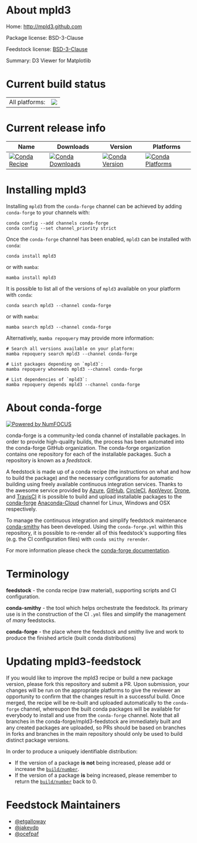 About mpld3
===========

Home: http://mpld3.github.com

Package license: BSD-3-Clause

Feedstock license: [BSD-3-Clause](https://github.com/conda-forge/mpld3-feedstock/blob/main/LICENSE.txt)

Summary: D3 Viewer for Matplotlib

Current build status
====================


<table><tr><td>All platforms:</td>
    <td>
      <a href="https://dev.azure.com/conda-forge/feedstock-builds/_build/latest?definitionId=4008&branchName=main">
        <img src="https://dev.azure.com/conda-forge/feedstock-builds/_apis/build/status/mpld3-feedstock?branchName=main">
      </a>
    </td>
  </tr>
</table>

Current release info
====================

| Name | Downloads | Version | Platforms |
| --- | --- | --- | --- |
| [![Conda Recipe](https://img.shields.io/badge/recipe-mpld3-green.svg)](https://anaconda.org/conda-forge/mpld3) | [![Conda Downloads](https://img.shields.io/conda/dn/conda-forge/mpld3.svg)](https://anaconda.org/conda-forge/mpld3) | [![Conda Version](https://img.shields.io/conda/vn/conda-forge/mpld3.svg)](https://anaconda.org/conda-forge/mpld3) | [![Conda Platforms](https://img.shields.io/conda/pn/conda-forge/mpld3.svg)](https://anaconda.org/conda-forge/mpld3) |

Installing mpld3
================

Installing `mpld3` from the `conda-forge` channel can be achieved by adding `conda-forge` to your channels with:

```
conda config --add channels conda-forge
conda config --set channel_priority strict
```

Once the `conda-forge` channel has been enabled, `mpld3` can be installed with `conda`:

```
conda install mpld3
```

or with `mamba`:

```
mamba install mpld3
```

It is possible to list all of the versions of `mpld3` available on your platform with `conda`:

```
conda search mpld3 --channel conda-forge
```

or with `mamba`:

```
mamba search mpld3 --channel conda-forge
```

Alternatively, `mamba repoquery` may provide more information:

```
# Search all versions available on your platform:
mamba repoquery search mpld3 --channel conda-forge

# List packages depending on `mpld3`:
mamba repoquery whoneeds mpld3 --channel conda-forge

# List dependencies of `mpld3`:
mamba repoquery depends mpld3 --channel conda-forge
```


About conda-forge
=================

[![Powered by
NumFOCUS](https://img.shields.io/badge/powered%20by-NumFOCUS-orange.svg?style=flat&colorA=E1523D&colorB=007D8A)](https://numfocus.org)

conda-forge is a community-led conda channel of installable packages.
In order to provide high-quality builds, the process has been automated into the
conda-forge GitHub organization. The conda-forge organization contains one repository
for each of the installable packages. Such a repository is known as a *feedstock*.

A feedstock is made up of a conda recipe (the instructions on what and how to build
the package) and the necessary configurations for automatic building using freely
available continuous integration services. Thanks to the awesome service provided by
[Azure](https://azure.microsoft.com/en-us/services/devops/), [GitHub](https://github.com/),
[CircleCI](https://circleci.com/), [AppVeyor](https://www.appveyor.com/),
[Drone](https://cloud.drone.io/welcome), and [TravisCI](https://travis-ci.com/)
it is possible to build and upload installable packages to the
[conda-forge](https://anaconda.org/conda-forge) [Anaconda-Cloud](https://anaconda.org/)
channel for Linux, Windows and OSX respectively.

To manage the continuous integration and simplify feedstock maintenance
[conda-smithy](https://github.com/conda-forge/conda-smithy) has been developed.
Using the ``conda-forge.yml`` within this repository, it is possible to re-render all of
this feedstock's supporting files (e.g. the CI configuration files) with ``conda smithy rerender``.

For more information please check the [conda-forge documentation](https://conda-forge.org/docs/).

Terminology
===========

**feedstock** - the conda recipe (raw material), supporting scripts and CI configuration.

**conda-smithy** - the tool which helps orchestrate the feedstock.
                   Its primary use is in the construction of the CI ``.yml`` files
                   and simplify the management of *many* feedstocks.

**conda-forge** - the place where the feedstock and smithy live and work to
                  produce the finished article (built conda distributions)


Updating mpld3-feedstock
========================

If you would like to improve the mpld3 recipe or build a new
package version, please fork this repository and submit a PR. Upon submission,
your changes will be run on the appropriate platforms to give the reviewer an
opportunity to confirm that the changes result in a successful build. Once
merged, the recipe will be re-built and uploaded automatically to the
`conda-forge` channel, whereupon the built conda packages will be available for
everybody to install and use from the `conda-forge` channel.
Note that all branches in the conda-forge/mpld3-feedstock are
immediately built and any created packages are uploaded, so PRs should be based
on branches in forks and branches in the main repository should only be used to
build distinct package versions.

In order to produce a uniquely identifiable distribution:
 * If the version of a package **is not** being increased, please add or increase
   the [``build/number``](https://docs.conda.io/projects/conda-build/en/latest/resources/define-metadata.html#build-number-and-string).
 * If the version of a package **is** being increased, please remember to return
   the [``build/number``](https://docs.conda.io/projects/conda-build/en/latest/resources/define-metadata.html#build-number-and-string)
   back to 0.

Feedstock Maintainers
=====================

* [@etgalloway](https://github.com/etgalloway/)
* [@jakevdp](https://github.com/jakevdp/)
* [@ocefpaf](https://github.com/ocefpaf/)


